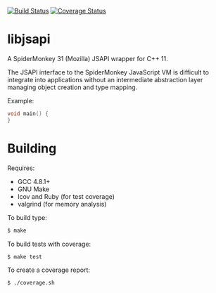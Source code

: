 [![Build Status](https://travis-ci.org/RipcordSoftware/libjsapi.svg?branch=master)](https://travis-ci.org/RipcordSoftware/libjsapi)
[![Coverage Status](https://coveralls.io/repos/RipcordSoftware/libjsapi/badge.svg)](https://coveralls.io/r/RipcordSoftware/libjsapi)

# libjsapi
A SpiderMonkey 31 (Mozilla) JSAPI wrapper for C++ 11.

The JSAPI interface to the SpiderMonkey JavaScript VM is difficult to integrate into 
applications without an intermediate abstraction layer managing object creation and 
type mapping.

Example:
```c++
void main() {
}
```

# Building
Requires:
* GCC 4.8.1+
* GNU Make
* lcov and Ruby (for test coverage)
* valgrind (for memory analysis)

To build type:
```bash
$ make
```

To build tests with coverage:
```bash
$ make test
```

To create a coverage report:
```bash
$ ./coverage.sh
```
